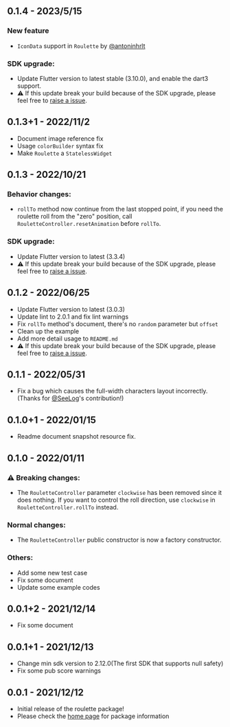 ## 0.1.4 - 2023/5/15

### New feature
  * `IconData` support in `Roulette` by [@antoninhrlt](https://github.com/antoninhrlt)

### SDK upgrade:
  * Update Flutter version to latest stable (3.10.0), and enable the dart3 support.
  * ⚠ If this update break your build because of the SDK upgrade, please feel free to [raise a issue](https://github.com/do9core/roulette/issues).

## 0.1.3+1 - 2022/11/2
  * Document image reference fix
  * Usage `colorBuilder` syntax fix
  * Make `Roulette` a `StatelessWidget`

## 0.1.3 - 2022/10/21

### Behavior changes:
  * `rollTo` method now continue from the last stopped point, if you need the roulette roll from the "zero" position, call `RouletteController.resetAnimation` before `rollTo`.

### SDK upgrade:
  * Update Flutter version to latest (3.3.4)
  * ⚠ If this update break your build because of the SDK upgrade, please feel free to [raise a issue](https://github.com/do9core/roulette/issues).

## 0.1.2 - 2022/06/25
  * Update Flutter version to latest (3.0.3)
  * Update lint to 2.0.1 and fix lint warnings
  * Fix `rollTo` method's document, there's no `random` parameter but `offset`
  * Clean up the example
  * Add more detail usage to `README.md`
  * ⚠ If this update break your build because of the SDK upgrade, please feel free to [raise a issue](https://github.com/do9core/roulette/issues).

## 0.1.1 - 2022/05/31
  * Fix a bug which causes the full-width characters layout incorrectly. (Thanks for [@SeeLog](https://github.com/SeeLog)'s contribution!)

## 0.1.0+1 - 2022/01/15
  * Readme document snapshot resource fix.

## 0.1.0 - 2022/01/11

### ⚠ Breaking changes:
  * The `RouletteController` parameter `clockwise` has been removed since it does nothing. If you want to control the roll direction, use `clockwise` in `RouletteController.rollTo` instead.

### Normal changes:
  * The `RouletteController` public constructor is now a factory constructor.

### Others:
  * Add some new test case
  * Fix some document
  * Update some example codes

## 0.0.1+2 - 2021/12/14

* Fix some document

## 0.0.1+1 - 2021/12/13

* Change min sdk version to 2.12.0(The first SDK that supports null safety)
* Fix some pub score warnings

## 0.0.1 - 2021/12/12

* Initial release of the roulette package!
* Please check the [home page](https://github.com/do9core/roulette) for package information
